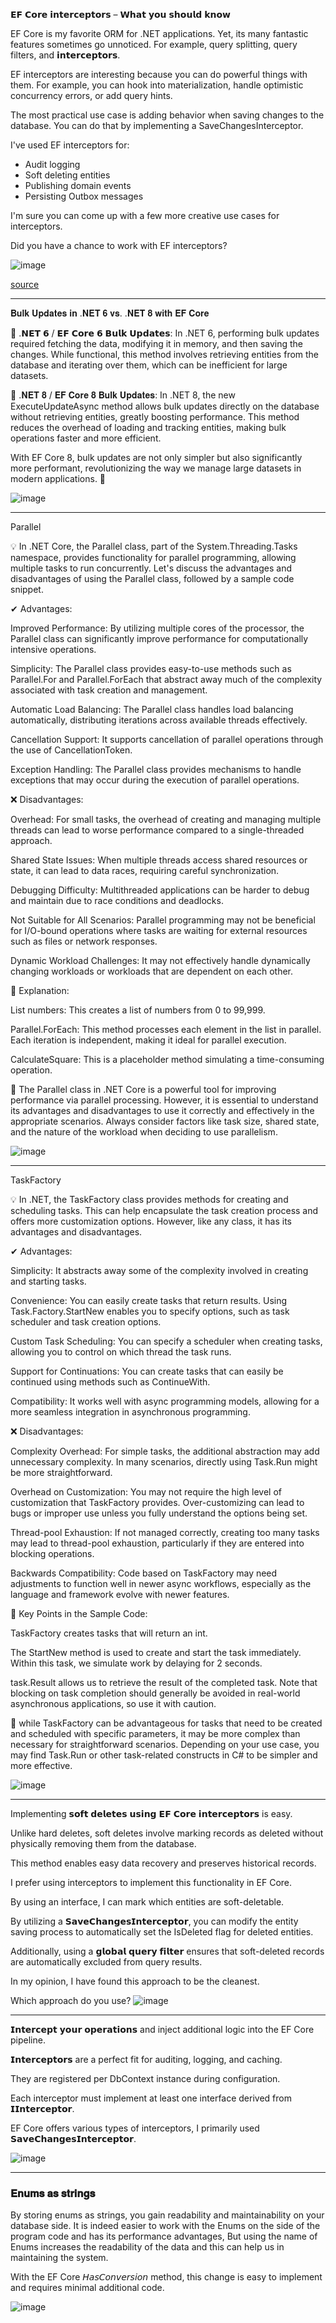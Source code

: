 𝗘𝗙 𝗖𝗼𝗿𝗲 𝗶𝗻𝘁𝗲𝗿𝗰𝗲𝗽𝘁𝗼𝗿𝘀 – 𝗪𝗵𝗮𝘁 𝘆𝗼𝘂 𝘀𝗵𝗼𝘂𝗹𝗱 𝗸𝗻𝗼𝘄 
 
EF Core is my favorite ORM for .NET applications. Yet, its many fantastic features sometimes go unnoticed. For example, query splitting, query filters, and 𝗶𝗻𝘁𝗲𝗿𝗰𝗲𝗽𝘁𝗼𝗿𝘀. 
 
EF interceptors are interesting because you can do powerful things with them. For example, you can hook into materialization, handle optimistic concurrency errors, or add query hints. 
 
The most practical use case is adding behavior when saving changes to the database. You can do that by implementing a SaveChangesInterceptor. 
 
I've used EF interceptors for: 
 
- Audit logging 
- Soft deleting entities 
- Publishing domain events 
- Persisting Outbox messages 
 
I'm sure you can come up with a few more creative use cases for interceptors. 
 
Did you have a chance to work with EF interceptors?

![image](https://github.com/user-attachments/assets/a9097ac9-e1a4-4e0f-9fa4-64cbc383c552)


[source](https://www.linkedin.com/posts/milan-jovanovic_%3F%3F-%3F%3F%3F%3F-%3F%3F%3F%3F%3F%3F%3F%3F%3F%3F%3F%3F-activity-7214515866049146880-NKiK?utm_source=share&utm_medium=member_desktop)

------
𝐁𝐮𝐥𝐤 𝐔𝐩𝐝𝐚𝐭𝐞𝐬 𝐢𝐧 .𝐍𝐄𝐓 𝟔 𝐯𝐬. .𝐍𝐄𝐓 𝟖 𝐰𝐢𝐭𝐡 𝐄𝐅 𝐂𝐨𝐫𝐞

🔸 .𝗡𝗘𝗧 𝟲 / 𝗘𝗙 𝗖𝗼𝗿𝗲 𝟲 𝗕𝘂𝗹𝗸 𝗨𝗽𝗱𝗮𝘁𝗲𝘀:
In .NET 6, performing bulk updates required fetching the data, modifying it in memory, and then saving the changes.
While functional, this method involves retrieving entities from the database and iterating over them, which can be inefficient for large datasets.

🔹 .𝐍𝐄𝐓 𝟖 / 𝐄𝐅 𝐂𝐨𝐫𝐞 𝟖 𝐁𝐮𝐥𝐤 𝐔𝐩𝐝𝐚𝐭𝐞𝐬:
In .NET 8, the new ExecuteUpdateAsync method allows bulk updates directly on the database without retrieving entities, greatly boosting performance.
This method reduces the overhead of loading and tracking entities, making bulk operations faster and more efficient.

With EF Core 8, bulk updates are not only simpler but also significantly more performant, revolutionizing the way we manage large datasets in modern applications. 🚀

![image](https://github.com/user-attachments/assets/c057fe43-a3f0-4973-a529-57aa65d3e2a7)

--------------------

Parallel

💡 In .NET Core, the Parallel class, part of the System.Threading.Tasks namespace, provides functionality for parallel programming, allowing multiple tasks to run concurrently. 
Let's discuss the advantages and disadvantages of using the Parallel class, followed by a sample code snippet.

✔ Advantages:

Improved Performance: By utilizing multiple cores of the processor, the Parallel class can significantly improve performance for computationally intensive operations.

Simplicity: The Parallel class provides easy-to-use methods such as Parallel.For and Parallel.ForEach that abstract away much of the complexity associated with task creation and management.

Automatic Load Balancing: The Parallel class handles load balancing automatically, distributing iterations across available threads effectively.

Cancellation Support: It supports cancellation of parallel operations through the use of CancellationToken.

Exception Handling: The Parallel class provides mechanisms to handle exceptions that may occur during the execution of parallel operations.

❌ Disadvantages:

Overhead: For small tasks, the overhead of creating and managing multiple threads can lead to worse performance compared to a single-threaded approach.

Shared State Issues: When multiple threads access shared resources or state, it can lead to data races, requiring careful synchronization.

Debugging Difficulty: Multithreaded applications can be harder to debug and maintain due to race conditions and deadlocks.

Not Suitable for All Scenarios: Parallel programming may not be beneficial for I/O-bound operations where tasks are waiting for external resources such as files or network responses.

Dynamic Workload Challenges: It may not effectively handle dynamically changing workloads or workloads that are dependent on each other.

🔎 Explanation:

List<int> numbers: This creates a list of numbers from 0 to 99,999.

Parallel.ForEach: This method processes each element in the list in parallel. Each iteration is independent, making it ideal for parallel execution.

CalculateSquare: This is a placeholder method simulating a time-consuming operation.

🔦 The Parallel class in .NET Core is a powerful tool for improving performance via parallel processing. However, it is essential to understand its advantages and disadvantages to use it correctly and effectively in the appropriate scenarios. Always consider factors like task size, shared state, and the nature of the workload when deciding to use parallelism. 

![image](https://github.com/user-attachments/assets/ef8bdef9-d59f-4c32-9c32-899d7e356607)

------------------

TaskFactory<TResult> 

💡 In .NET, the TaskFactory<TResult> class provides methods for creating and scheduling tasks. This can help encapsulate the task creation process and offers more customization options. However, like any class, it has its advantages and disadvantages.

✔ Advantages:

Simplicity: It abstracts away some of the complexity involved in creating and starting tasks.

Convenience: You can easily create tasks that return results. Using Task.Factory.StartNew enables you to specify options, such as task scheduler and task creation options.

Custom Task Scheduling: You can specify a scheduler when creating tasks, allowing you to control on which thread the task runs.

Support for Continuations: You can create tasks that can easily be continued using methods such as ContinueWith.

Compatibility: It works well with async programming models, allowing for a more seamless integration in asynchronous programming.

❌ Disadvantages:

Complexity Overhead: For simple tasks, the additional abstraction may add unnecessary complexity. In many scenarios, directly using Task.Run might be more straightforward.

Overhead on Customization: You may not require the high level of customization that TaskFactory provides. Over-customizing can lead to bugs or improper use unless you fully understand the options being set.

Thread-pool Exhaustion: If not managed correctly, creating too many tasks may lead to thread-pool exhaustion, particularly if they are entered into blocking operations.

Backwards Compatibility: Code based on TaskFactory may need adjustments to function well in newer async workflows, especially as the language and framework evolve with newer features.

🔎 Key Points in the Sample Code:

TaskFactory<int> creates tasks that will return an int.

The StartNew method is used to create and start the task immediately. Within this task, we simulate work by delaying for 2 seconds.

task.Result allows us to retrieve the result of the completed task. Note that blocking on task completion should generally be avoided in real-world asynchronous applications, so use it with caution.

🔦 while TaskFactory<TResult> can be advantageous for tasks that need to be created and scheduled with specific parameters, it may be more complex than necessary for straightforward scenarios. Depending on your use case, you may find Task.Run or other task-related constructs in C# to be simpler and more effective.

![image](https://github.com/user-attachments/assets/56d0709b-e367-421a-9c49-199cbb827f22)

-----------
Implementing 𝘀𝗼𝗳𝘁 𝗱𝗲𝗹𝗲𝘁𝗲𝘀 𝘂𝘀𝗶𝗻𝗴 𝗘𝗙 𝗖𝗼𝗿𝗲 𝗶𝗻𝘁𝗲𝗿𝗰𝗲𝗽𝘁𝗼𝗿𝘀 is easy.

Unlike hard deletes, soft deletes involve marking records as deleted without physically removing them from the database.

This method enables easy data recovery and preserves historical records.

I prefer using interceptors to implement this functionality in EF Core.

By using an interface, I can mark which entities are soft-deletable.

By utilizing a 𝗦𝗮𝘃𝗲𝗖𝗵𝗮𝗻𝗴𝗲𝘀𝗜𝗻𝘁𝗲𝗿𝗰𝗲𝗽𝘁𝗼𝗿, you can modify the entity saving process to automatically set the IsDeleted flag for deleted entities.

Additionally, using a 𝗴𝗹𝗼𝗯𝗮𝗹 𝗾𝘂𝗲𝗿𝘆 𝗳𝗶𝗹𝘁𝗲𝗿 ensures that soft-deleted records are automatically excluded from query results.

In my opinion, I have found this approach to be the cleanest.

Which approach do you use?
![image](https://github.com/user-attachments/assets/13eed3d9-e263-43ee-b2a8-214e42ed107c)

--------
𝗜𝗻𝘁𝗲𝗿𝗰𝗲𝗽𝘁 𝘆𝗼𝘂𝗿 𝗼𝗽𝗲𝗿𝗮𝘁𝗶𝗼𝗻𝘀 and inject additional logic into the EF Core pipeline.

𝗜𝗻𝘁𝗲𝗿𝗰𝗲𝗽𝘁𝗼𝗿𝘀 are a perfect fit for auditing, logging, and caching.

They are registered per DbContext instance during configuration.

Each interceptor must implement at least one interface derived from 𝗜𝗜𝗻𝘁𝗲𝗿𝗰𝗲𝗽𝘁𝗼𝗿.

EF Core offers various types of interceptors, I primarily used 𝗦𝗮𝘃𝗲𝗖𝗵𝗮𝗻𝗴𝗲𝘀𝗜𝗻𝘁𝗲𝗿𝗰𝗲𝗽𝘁𝗼𝗿.

![image](https://github.com/user-attachments/assets/397c7d33-62b8-4d47-87c5-777552d45961)

---------
###  𝐄𝐧𝐮𝐦𝐬 𝐚𝐬 𝐬𝐭𝐫𝐢𝐧𝐠𝐬

By storing enums as strings, you gain readability and maintainability on your database side.
It is indeed easier to work with the Enums on the side of the program code and has its performance advantages, But using the name of Enums increases the readability of the data and this can help us in maintaining the system.

With the EF Core 𝘏𝘢𝘴𝘊𝘰𝘯𝘷𝘦𝘳𝘴𝘪𝘰𝘯 method, this change is easy to implement and requires minimal additional code. 

![image](https://github.com/user-attachments/assets/6581bc97-bb5e-4ae4-a4dd-cc4fc699ee59)


